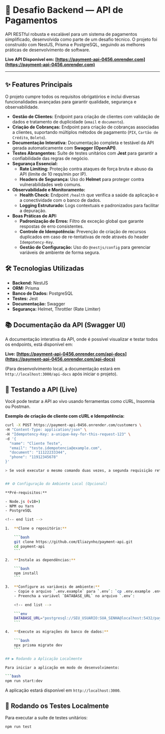 # 🚀 Desafio Backend — API de Pagamentos

API RESTful robusta e escalável para um sistema de pagamentos simplificado, desenvolvida como parte de um desafio técnico. O projeto foi construído com NestJS, Prisma e PostgreSQL, seguindo as melhores práticas de desenvolvimento de software.

**Live API Disponível em:** **[https://payment-api-0456.onrender.com](https://payment-api-0456.onrender.com)**

---

## ✨ Features Principais

O projeto cumpre todos os requisitos obrigatórios e inclui diversas funcionalidades avançadas para garantir qualidade, segurança e observabilidade.

- **Gestão de Clientes:** Endpoint para criação de clientes com validação de dados e tratamento de duplicidade (`email` e `documento`).
- **Criação de Cobranças:** Endpoint para criação de cobranças associadas a clientes, suportando múltiplos métodos de pagamento (`PIX`, `Cartão de Crédito`, `Boleto`).
- **Documentação Interativa:** Documentação completa e testável da API gerada automaticamente com **Swagger (OpenAPI)**.
- **Testes Abrangentes:** Suíte de testes unitários com **Jest** para garantir a confiabilidade das regras de negócio.
- **Segurança Essencial:**
  - **Rate Limiting:** Proteção contra ataques de força bruta e abuso da API (limite de 10 reqs/min por IP).
  - **Headers de Segurança:** Uso do **Helmet** para proteger contra vulnerabilidades web comuns.
- **Observabilidade e Monitoramento:**
  - **Health Check:** Endpoint `/health` que verifica a saúde da aplicação e a conectividade com o banco de dados.
  - **Logging Estruturado:** Logs contextuais e padronizados para facilitar a depuração.
- **Boas Práticas de API:**
  - **Padronização de Erros:** Filtro de exceção global que garante respostas de erro consistentes.
  - **Controle de Idempotência:** Prevenção de criação de recursos duplicados em caso de re-tentativas de rede através do header `Idempotency-Key`.
  - **Gestão de Configuração:** Uso do `@nestjs/config` para gerenciar variáveis de ambiente de forma segura.

## 🛠️ Tecnologias Utilizadas

- **Backend:** NestJS
- **ORM:** Prisma
- **Banco de Dados:** PostgreSQL
- **Testes:** Jest
- **Documentação:** Swagger
- **Segurança:** Helmet, Throttler (Rate Limiter)

## 📚 Documentação da API (Swagger UI)

A documentação interativa da API, onde é possível visualizar e testar todos os endpoints, está disponível em:

**Live:** **[https://payment-api-0456.onrender.com/api-docs](https://payment-api-0456.onrender.com/api-docs)**

(Para desenvolvimento local, a documentação estará em `http://localhost:3000/api-docs` após iniciar o projeto).

## 🧪 Testando a API (Live)

Você pode testar a API ao vivo usando ferramentas como cURL, Insomnia ou Postman.

**Exemplo de criação de cliente com cURL e Idempotência:**

````bash
curl -X POST https://payment-api-0456.onrender.com/customers \
-H "Content-Type: application/json" \
-H "Idempotency-Key: a-unique-key-for-this-request-123" \
-d '{
  "name": "Cliente Teste",
  "email": "teste.idempotencia@example.com",
  "document": "11122233344",
  "phone": "11912345678"
}'

> Se você executar o mesmo comando duas vezes, a segunda requisição retornará a resposta da primeira sem criar um novo cliente.


## ⚙️ Configuração do Ambiente Local (Opcional)

**Pré-requisitos:**

- Node.js (v18+)
- NPM ou Yarn
- PostgreSQL

<!-- end list -->

1.  **Clone o repositório:**

    ```bash
    git clone https://github.com/Eliazynho/payment-api.git
    cd payment-api
    ```

2.  **Instale as dependências:**

    ```bash
    npm install
    ```

3.  **Configure as variáveis de ambiente:**
    - Copie o arquivo `.env.example` para `.env`: `cp .env.example .env`
    - Preencha a variável `DATABASE_URL` no arquivo `.env`:

    <!-- end list -->

    ```env
    DATABASE_URL="postgresql://SEU_USUARIO:SUA_SENHA@localhost:5432/payment_challenge?schema=public"
    ```

4.  **Execute as migrações do banco de dados:**

    ```bash
    npx prisma migrate dev
    ```

## ▶️ Rodando a Aplicação Localmente

Para iniciar a aplicação em modo de desenvolvimento:

```bash
npm run start:dev
````

A aplicação estará disponível em `http://localhost:3000`.

## 🧪 Rodando os Testes Localmente

Para executar a suíte de testes unitários:

```bash
npm run test
```

```

```
